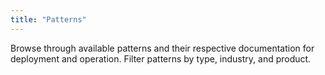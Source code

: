 ```yaml
---
title: "Patterns"
---
```


Browse through available patterns and their respective documentation for deployment and operation. Filter patterns by type, industry, and product.

